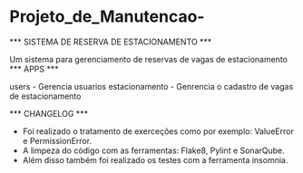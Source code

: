 # Projeto_de_Manutencao-
*** SISTEMA DE RESERVA DE ESTACIONAMENTO ***

Um sistema para gerenciamento de reservas de vagas de estacionamento
*** APPS ***

users - Gerencia usuarios
estacionamento - Genrencia o cadastro de vagas de estacionamento

*** CHANGELOG ***

- Foi realizado o tratamento de exerceções como por exemplo: ValueError e PermissionError.
- A limpeza do código com as ferramentas: Flake8, Pylint e SonarQube.
- Além disso também foi realizado os testes com a ferramenta insomnia.

